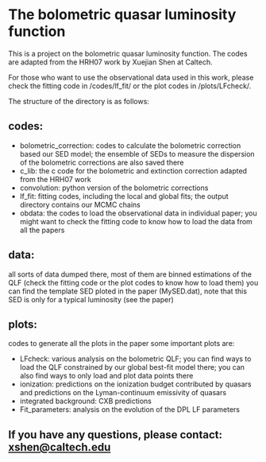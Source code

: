 # The bolometric quasar luminosity function

This is a project on the bolometric quasar luminosity function. The codes are adapted from the HRH07 work by Xuejian Shen at Caltech.

For those who want to use the observational data used in this work, please check the fitting code in /codes/lf_fit/ or the plot codes in /plots/LFcheck/.

The structure of the directory is as follows:

## codes:
* bolometric_correction: codes to calculate the bolometric correction based our SED model; the ensemble of SEDs to measure the dispersion of the bolometric corrections are also saved there
* c_lib: the c code for the bolometric and extinction correction adapted from the HRH07 work
* convolution: python version of the bolometric corrections
* lf_fit: fitting codes, including the local and global fits; the output directory contains our MCMC chains
* obdata: the codes to load the observational data in individual paper; you might want to check the fitting code to know how to load the data from all the papers

## data:
all sorts of data dumped there, most of them are binned estimations of the QLF (check the fitting code or the plot codes to know how to load them)
you can find the template SED ploted in the paper (MySED.dat), note that this SED is only for a typical luminosity (see the paper)

## plots:
codes to generate all the plots in the paper
some important plots are:
* LFcheck: various analysis on the bolometric QLF;
	you can find ways to load the QLF constrained by our global best-fit model there;
	you can also find ways to only load and plot data points there
* ionization: predictions on the ionization budget contributed by quasars and predictions on the Lyman-continuum emissivity of quasars
* integrated background: CXB predictions
* Fit_parameters: analysis on the evolution of the DPL LF parameters

## If you have any questions, please contact: xshen@caltech.edu


